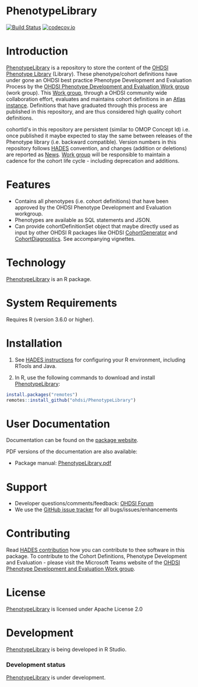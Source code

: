 PhenotypeLibrary
================

[![Build Status](https://github.com/OHDSI/PhenotypeLibrary/workflows/R-CMD-check/badge.svg)](https://github.com/OHDSI/PhenotypeLibrary/actions?query=workflow%3AR-CMD-check)
[![codecov.io](https://codecov.io/github/OHDSI/PhenotypeLibrary/coverage.svg?branch=main)](https://codecov.io/github/OHDSI/PhenotypeLibrary?branch=main)

Introduction
============
[PhenotypeLibrary](https://github.com/OHDSI/PhenotypeLibrary) is a repository to store the content of the [OHDSI Phenotype Library](https://github.com/OHDSI/PhenotypeLibrary) (Library). These phenotype/cohort definitions have under gone an OHDSI best practice Phenotype Development and Evaluation Process by the [OHDSI Phenotype Development and Evaluation Work group](https://teams.microsoft.com/l/team/19%3a66a11855657c46918723073bff9e36f1%40thread.tacv2/conversations?groupId=b464dca0-06d1-477c-b66d-11827e4d0412&tenantId=a30f0094-9120-4aab-ba4c-e5509023b2d5) (work group). This [Work group](https://teams.microsoft.com/l/team/19%3a66a11855657c46918723073bff9e36f1%40thread.tacv2/conversations?groupId=b464dca0-06d1-477c-b66d-11827e4d0412&tenantId=a30f0094-9120-4aab-ba4c-e5509023b2d5), through a OHDSI community wide collaboration effort, evaluates and maintains cohort definitions in an [Atlas instance](https://atlas-phenotype.ohdsi.org/#/home). Definitions that have graduated through this process are published in this repository, and are thus considered high quality cohort definitions.

cohortId's in this repository are persistent (similar to OMOP Concept Id) i.e. once published it maybe expected to stay the same between releases of the Phenotype library (i.e. backward compatible). Version numbers in this repository follows [HADES](https://ohdsi.github.io/Hades/index.html) convention, and changes (addition or deletions) are reported as [News](https://ohdsi.github.io/PhenotypeLibrary/news/index.html). [Work group](https://teams.microsoft.com/l/team/19%3a66a11855657c46918723073bff9e36f1%40thread.tacv2/conversations?groupId=b464dca0-06d1-477c-b66d-11827e4d0412&tenantId=a30f0094-9120-4aab-ba4c-e5509023b2d5) will be responsible to maintain a cadence for the cohort life cycle - including deprecation and additions.

Features
========
- Contains all phenotypes (i.e. cohort definitions) that have been approved by the OHDSI Phenotype Development and Evaluation workgroup.
- Phenotypes are available as SQL statements and JSON.
- Can provide cohortDefinitionSet object that maybe directly used as input by other OHDSI R packages like OHDSI [CohortGenerator](https://ohdsi.github.io/CohortGenerator/) and [CohortDiagnostics](https://ohdsi.github.io/CohortDiagnostics/). See accompanying vignettes.

Technology
============
[PhenotypeLibrary](https://github.com/OHDSI/PhenotypeLibrary) is an R package.

System Requirements
============
Requires R (version 3.6.0 or higher). 

Installation
=============
1. See [HADES instructions](https://ohdsi.github.io/Hades/rSetup.html) for configuring your R environment, including RTools and Java.

2. In R, use the following commands to download and install [PhenotypeLibrary](https://github.com/OHDSI/PhenotypeLibrary):

  ```r
  install.packages("remotes")
  remotes::install_github("ohdsi/PhenotypeLibrary")
  ```

User Documentation
==================
Documentation can be found on the [package website](https://ohdsi.github.io/PhenotypeLibrary).

PDF versions of the documentation are also available:
* Package manual: [PhenotypeLibrary.pdf](https://raw.githubusercontent.com/OHDSI/PhenotypeLibrary/main/extras/PhenotypeLibrary.pdf)

Support
=======
* Developer questions/comments/feedback: <a href="http://forums.ohdsi.org/c/developers">OHDSI Forum</a>
* We use the <a href="https://github.com/OHDSI/PhenotypeLibrary/issues">GitHub issue tracker</a> for all bugs/issues/enhancements

Contributing
============
Read [HADES contribution](https://ohdsi.github.io/Hades/contribute.html) how you can contribute to thee software in this package.
To contribute to the Cohort Definitions, Phenotype Development and Evaluation - please visit the Microsoft Teams website of the [OHDSI Phenotype Development and Evaluation Work group](https://teams.microsoft.com/l/team/19%3a66a11855657c46918723073bff9e36f1%40thread.tacv2/conversations?groupId=b464dca0-06d1-477c-b66d-11827e4d0412&tenantId=a30f0094-9120-4aab-ba4c-e5509023b2d5).

License
=======
[PhenotypeLibrary](https://github.com/OHDSI/PhenotypeLibrary) is licensed under Apache License 2.0

Development
===========
[PhenotypeLibrary](https://github.com/OHDSI/PhenotypeLibrary) is being developed in R Studio.

### Development status

[PhenotypeLibrary](https://github.com/OHDSI/PhenotypeLibrary) is under development.